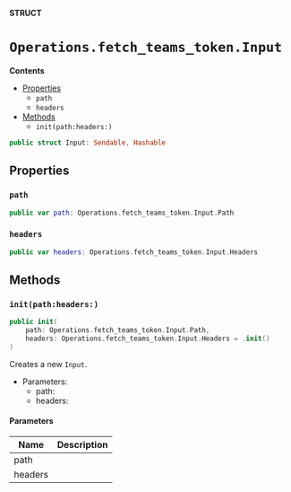 **STRUCT**

# `Operations.fetch_teams_token.Input`

**Contents**

- [Properties](#properties)
  - `path`
  - `headers`
- [Methods](#methods)
  - `init(path:headers:)`

```swift
public struct Input: Sendable, Hashable
```

## Properties
### `path`

```swift
public var path: Operations.fetch_teams_token.Input.Path
```

### `headers`

```swift
public var headers: Operations.fetch_teams_token.Input.Headers
```

## Methods
### `init(path:headers:)`

```swift
public init(
    path: Operations.fetch_teams_token.Input.Path,
    headers: Operations.fetch_teams_token.Input.Headers = .init()
)
```

Creates a new `Input`.

- Parameters:
  - path:
  - headers:

#### Parameters

| Name | Description |
| ---- | ----------- |
| path |  |
| headers |  |